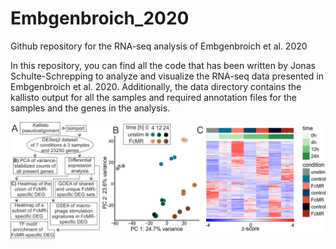# Embgenbroich_2020
Github repository for the RNA-seq analysis of Embgenbroich et al. 2020

In this repository, you can find all the code that has been written by Jonas Schulte-Schrepping to analyze and visualize the RNA-seq data presented in Embgenbroich et al. 2020. Additionally, the data directory contains the kallisto output for all the samples and required annotation files for the samples and the genes in the analysis.

![results](images/results.png?raw=true "")